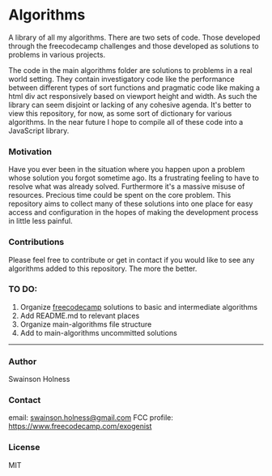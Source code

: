 # Algorithms
A library of all my algorithms. There are two sets of code. Those developed through the freecodecamp challenges and those developed as solutions to problems in various projects. 

The code in the main algorithms folder are solutions to problems in a real world setting. They contain investigatory code like the performance between different types of sort functions and pragmatic code like making a html div act responsively based on viewport height and width. As such the library can seem disjoint or lacking of any cohesive agenda. It's better to view this repository, for now, as some sort of dictionary for various algorithms. In the near future I hope to compile all of these code into a JavaScript library.

### Motivation
Have you ever been in the situation where you happen upon a problem whose solution you forgot sometime ago. Its a frustrating feeling to have to resolve what was already solved. Furthermore it's a massive misuse of resources. Precious time could be spent on the core problem. This repository aims to collect many of these solutions into one place for easy access and configuration in the hopes of making the development process in little less painful.

### Contributions
Please feel free to contribute or get in contact if you would like to see any algorithms added to this repository. The more the better. 

### TO DO: 
1. Organize [freecodecamp](https://www.freecodecamp.com) solutions to basic and intermediate algorithms
2. Add README.md to relevant places
3. Organize main-algorithms file structure
4. Add to main-algorithms uncommitted solutions

***

### Author
Swainson Holness

### Contact
email: swainson.holness@gmail.com
FCC profile: https://www.freecodecamp.com/exogenist

### License
MIT



